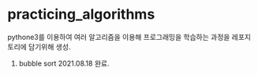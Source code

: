 # practicing_algorithms

pythone3를 이용하여 여러 알고리즘을 이용해 프로그래밍을 학습하는 과정을 레포지토리에 담기위해 생성.

1. bubble sort 2021.08.18 완료.